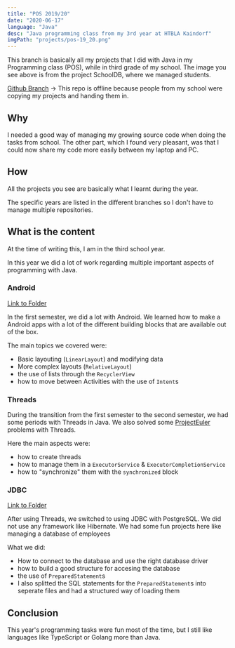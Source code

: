```yaml
---
title: "POS 2019/20"
date: "2020-06-17"
language: "Java"
desc: "Java programming class from my 3rd year at HTBLA Kaindorf"
imgPath: "projects/pos-19_20.png"
---
```


This branch is basically all my projects that I did with Java in my Programming class (POS), while in third grade of my school.
The image you see above is from the project SchoolDB, where we managed students.

[Github Branch][1] -> This repo is offline because people from my school were copying my projects and handing them in.

## Why

I needed a good way of managing my growing source code when doing the tasks from school.
The other part, which I found very pleasant, was that I could now share my code more easily between my laptop and PC.

## How

All the projects you see are basically what I learnt during the year.

The specific years are listed in the different branches so I don't have to manage multiple repositories.

## What is the content

At the time of writing this, I am in the third school year.

In this year we did a lot of work regarding multiple important aspects of programming with Java.

### Android

[Link to Folder][2]

In the first semester, we did a lot with Android.
We learned how to make a Android apps with a lot of the different building blocks that are available out of the box.

The main topics we covered were:

- Basic layouting (`LinearLayout`) and modifying data
- More complex layouts (`RelativeLayout`)
- the use of lists through the `RecyclerView`
- how to move between Activities with the use of `Intent`s

### Threads

During the transition from the first semester to the second semester, we had some periods with Threads in Java.
We also solved some [ProjectEuler][4] problems with Threads.

Here the main aspects were:

- how to create threads
- how to manage them in a `ExecutorService` & `ExecutorCompletionService`
- how to "synchronize" them with the `synchronized` block

### JDBC

[Link to Folder][3]

After using Threads, we switched to using JDBC with PostgreSQL. We did not use any framework like Hibernate.
We had some fun projects here like managing a database of employees

What we did:

- How to connect to the database and use the right database driver
- how to build a good structure for accesing the database
- the use of `PreparedStatement`s
- I also splitted the SQL statements for the `PreparedStatement`s into seperate files and had a structured way of loading them

## Conclusion

This year's programming tasks were fun most of the time, but I still like languages like TypeScript or Golang more than Java.

[1]: https://github.com/TheCrether/POS/tree/2019-2020(3rd)/
[2]: https://github.com/TheCrether/POS/tree/2019-2020(3rd)/Android
[3]: https://github.com/TheCrether/POS/tree/2019-2020(3rd)/jdbc
[4]: https://projecteuler.net
